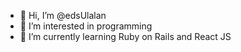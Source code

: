 - 👋 Hi, I’m @edsUlalan
- 👀 I’m interested in programming
- 🌱 I’m currently learning Ruby on Rails and React JS

<!---
edsUlalan/edsUlalan is a ✨ special ✨ repository because its `README.md` (this file) appears on your GitHub profile.
You can click the Preview link to take a look at your changes.
--->
